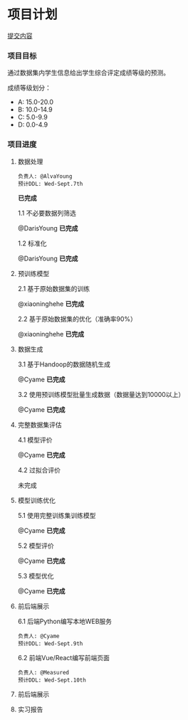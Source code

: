 # 项目计划

[提交内容](submission.md)

### 项目目标

通过数据集内学生信息给出学生综合评定成绩等级的预测。

成绩等级划分：

- A: 15.0-20.0
- B: 10.0-14.9
- C: 5.0-9.9
- D: 0.0-4.9

### 项目进度

1. 数据处理

       负责人: @AlvaYoung
       预计DDL: Wed-Sept.7th
       
   **已完成**
   
   1.1 不必要数据列筛选
   
   @DarisYoung **已完成**
   
   1.2 标准化
   
   @DarisYoung **已完成**
   
2. 预训练模型

   2.1 基于原始数据集的训练
   
   @xiaoninghehe **已完成**
   
   2.2 基于原始数据集的优化（准确率90%）
   
   @xiaoninghehe **已完成**
   
3. 数据生成

   3.1 基于Handoop的数据随机生成
   
   @Cyame **已完成**
   
   3.2 使用预训练模型批量生成数据（数据量达到10000以上）
   
   @Cyame **已完成**
   
4. 完整数据集评估

   4.1 模型评价
   
   @Cyame **已完成**
   
   4.2 过拟合评价
   
   未完成
   
5. 模型训练优化

   5.1 使用完整训练集训练模型
   
   @Cyame **已完成**
   
   5.2 模型评价
   
   @Cyame **已完成**
   
   5.3 模型优化
   
   @Cyame **已完成**
   
6. 前后端展示

   6.1 后端Python编写本地WEB服务
   
       负责人: @Cyame
       预计DDL: Wed-Sept.9th
   
   6.2 前端Vue/React编写前端页面
   
       负责人: @Measured
       预计DDL: Wed-Sept.10th
       
7. 前后端展示

8. 实习报告
